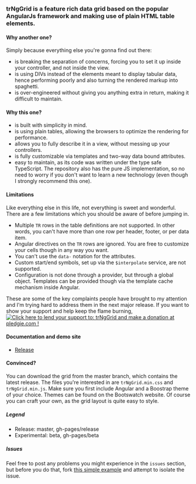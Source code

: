 ### trNgGrid is a feature rich data grid based on the popular AngularJs framework and making use of plain HTML table elements.

#### Why another one?
Simply because everything else you're gonna find out there:
- is breaking the separation of concerns, forcing you to set it up inside your controller, and not inside the view.
- is using DIVs instead of the elements meant to display tabular data, hence performing poorly and also turning the rendered markup into spaghetti.
- is over-engineered without giving you anything extra in return, making it difficult to maintain.

#### Why this one?
- is built with simplicity in mind.
- is using plain tables, allowing the browsers to optimize the rendering for performance.
- allows you to fully describe it in a view, without messing up your controllers.
- is fully customizable via templates and two-way data bound attributes.
- easy to maintain, as its code was written under the type safe TypeScript. The repository also has the pure JS implementation, so no need to worry if you don't want to learn a new technology (even though I strongly recommend this one).

#### Limitations
Like everything else in this life, not everything is sweet and wonderful. 
There are a few limitations which you should be aware of before jumping in.
- Multiple `TR` rows in the table definitions are not supported. In other words, you can't have more than one row per header, footer, or per data item.
- Angular directives on the `TR` rows are ignored. You are free to customize your cells though in any way you want.
- You can't use the `data-` notation for the attributes.
- Custom start/end symbols, set up via the `$interpolate` service, are not supported.
- Configuration is not done through a provider, but through a global object. Templates can be provided though via the template cache mechanism inside Angular.

These are some of the key complaints people have brought to my attention and I'm trying hard to address them in the next major release.
If you want to show your support and help keep the flame burning, <a href='https://pledgie.com/campaigns/28572'><img alt='Click here to lend your support to: trNgGrid and make a donation at pledgie.com !' src='https://pledgie.com/campaigns/28572.png?skin_name=chrome' border='0' ></a>

#### Documentation and demo site
 - [Release](http://moonstorm.github.io/trNgGrid/release)

#### Convinced?
You can download the grid from the master branch, which contains the latest release. 
The files you're interested in are `trNgGrid.min.css` and `trNgGrid.min.js`. 
Make sure you first include Angular and a Boostrap theme of your choice. 
Themes can be found on the Bootswatch website. 
Of course you can craft your own, as the grid layout is quite easy to style.

##### Legend
- Release: master, gh-pages/release
- Experimental: beta, gh-pages/beta

##### Issues
 Feel free to post any problems you might experience in the `issues` section, but before you do that, fork [this simple example](http://jsfiddle.net/MoonStorm/pkuca2f8/) and attempt to isolate the issue.
 
